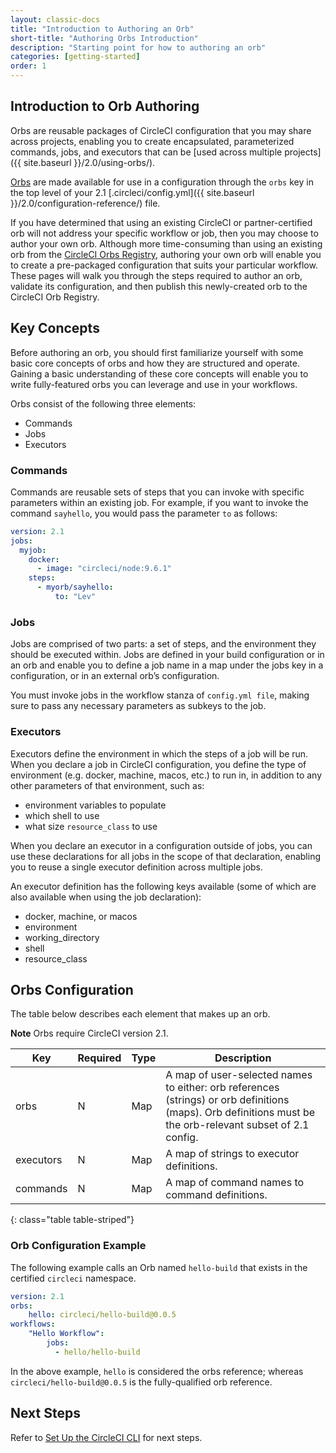 ```yaml
---
layout: classic-docs
title: "Introduction to Authoring an Orb"
short-title: "Authoring Orbs Introduction"
description: "Starting point for how to authoring an orb"
categories: [getting-started]
order: 1
---
```

## Introduction to Orb Authoring

Orbs are reusable packages of CircleCI configuration that you may share across projects, enabling you to create encapsulated, parameterized commands, jobs, and executors that can be [used across multiple projects]({{ site.baseurl }}/2.0/using-orbs/).

[Orbs]({{site.baseurl}}/2.0/orb-intro/) are made available for use in a configuration through the `orbs` key in the top level of your 2.1 [.circleci/config.yml]({{ site.baseurl }}/2.0/configuration-reference/) file.

If you have determined that using an existing CircleCI or partner-certified orb will not address your specific workflow or job, then you may choose to author your own orb. Although more time-consuming than using an existing orb from the [CircleCI Orbs Registry](https://circleci.com/orbs/registry/), authoring your own orb will enable you to create a pre-packaged configuration that suits your particular workflow. These pages will walk you through the steps required to author an orb, validate its configuration, and then publish this newly-created orb to the CircleCI Orb Registry.

## Key Concepts

Before authoring an orb, you should first familiarize yourself with some basic core concepts of orbs and how they are structured and operate. Gaining a basic understanding of these core concepts will enable you to write fully-featured orbs you can leverage and use in your workflows.

Orbs consist of the following three elements:

- Commands
- Jobs
- Executors

### Commands

Commands are reusable sets of steps that you can invoke with specific parameters within an existing job. For example, if you want to invoke the command `sayhello`, you would pass the parameter `to` as follows:

```yaml
version: 2.1
jobs:
  myjob:
    docker:
      - image: "circleci/node:9.6.1"
    steps:
      - myorb/sayhello:
          to: "Lev"
```
### Jobs

Jobs are comprised of two parts: a set of steps, and the environment they should be executed within. Jobs are defined in your build configuration or in an orb and enable you to define a job name in a map under the jobs key in a configuration, or in an external orb’s configuration.

You must invoke jobs in the workflow stanza of `config.yml file`, making sure to pass any necessary parameters as subkeys to the job.

### Executors

Executors define the environment in which the steps of a job will be run. When you declare a job in CircleCI configuration, you define the type of environment (e.g. docker, machine, macos, etc.) to run in, in addition to any other parameters of that environment, such as:

- environment variables to populate
- which shell to use
- what size `resource_class` to use

When you declare an executor in a configuration outside of jobs, you can use these declarations for all jobs in the scope of that declaration, enabling you to reuse a single executor definition across multiple jobs.

An executor definition has the following keys available (some of which are also available when using the job declaration):

- docker, machine, or macos
- environment
- working_directory
- shell
- resource_class

## Orbs Configuration

The table below describes each element that makes up an orb.

**Note** Orbs require CircleCI version 2.1.

Key       | Required | Type | Description
----------|----------|------|------------
orbs      | N        | Map  | A map of user-selected names to either: orb references (strings) or orb definitions (maps). Orb definitions must be the orb-relevant subset of 2.1 config.
executors | N        | Map  | A map of strings to executor definitions.
commands  | N        | Map  | A map of command names to command definitions.
{: class="table table-striped"}

### Orb Configuration Example

The following example calls an Orb named `hello-build` that exists in the certified `circleci` namespace.

```yaml
version: 2.1
orbs:
    hello: circleci/hello-build@0.0.5
workflows:
    "Hello Workflow":
        jobs:
          - hello/hello-build
```
In the above example, `hello` is considered the orbs reference; whereas `circleci/hello-build@0.0.5` is the fully-qualified orb reference.

## Next Steps

Refer to [Set Up the CircleCI CLI]({{site.baseurl}}/2.0/orb-author-cli/) for next steps.
